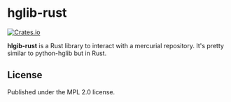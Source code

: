 # hglib-rust

[![Crates.io](https://img.shields.io/crates/v/hglib-rs.svg)](https://crates.io/crates/hglib-rs)

**hlgib-rust** is a Rust library to interact with a mercurial repository.
It's pretty similar to python-hglib but in Rust.

## License

Published under the MPL 2.0 license.
